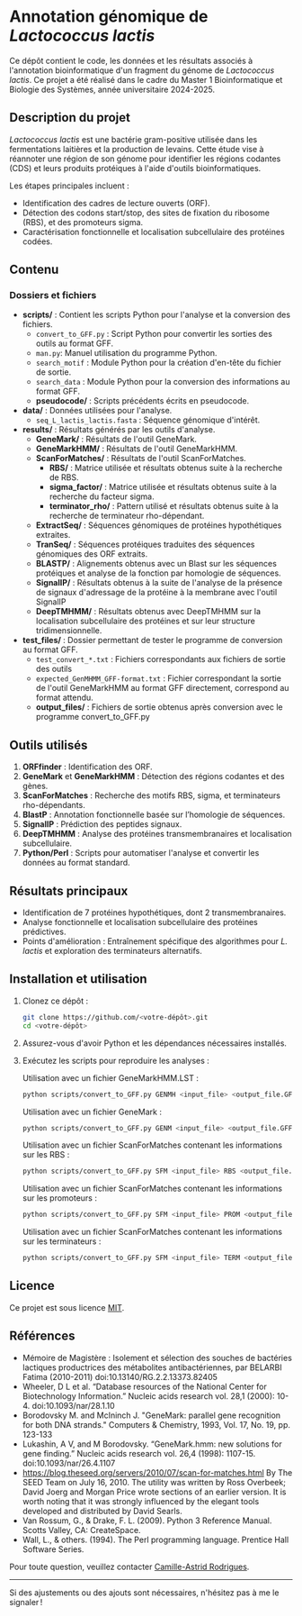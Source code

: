 # Annotation génomique de *Lactococcus lactis*

Ce dépôt contient le code, les données et les résultats associés à l'annotation bioinformatique d'un fragment du génome de *Lactococcus lactis*. Ce projet a été réalisé dans le cadre du Master 1 Bioinformatique et Biologie des Systèmes, année universitaire 2024-2025.

## Description du projet

*Lactococcus lactis* est une bactérie gram-positive utilisée dans les fermentations laitières et la production de levains. Cette étude vise à réannoter une région de son génome pour identifier les régions codantes (CDS) et leurs produits protéiques à l'aide d'outils bioinformatiques.

Les étapes principales incluent :
- Identification des cadres de lecture ouverts (ORF).
- Détection des codons start/stop, des sites de fixation du ribosome (RBS), et des promoteurs sigma.
- Caractérisation fonctionnelle et localisation subcellulaire des protéines codées.

## Contenu

### Dossiers et fichiers

- **scripts/** : Contient les scripts Python pour l'analyse et la conversion des fichiers.
  - `convert_to_GFF.py` : Script Python pour convertir les sorties des outils au format GFF.
  - `man.py`: Manuel utilisation du programme Python.
  - `search_motif` : Module Python pour la création d'en-tête du fichier de sortie.
  - `search_data` : Module Python pour la conversion des informations au format GFF.
  - **pseudocode/** : Scripts précédents écrits en pseudocode.
- **data/** : Données utilisées pour l'analyse.
  - `seq_L_lactis_lactis.fasta` : Séquence génomique d'intérêt.
- **results/** : Résultats générés par les outils d'analyse.
  - **GeneMark/** : Résultats de l'outil GeneMark.
  - **GeneMarkHMM/** : Résultats de l'outil GeneMarkHMM.
  - **ScanForMatches/** : Résultats de l'outil ScanForMatches.
    - **RBS/** : Matrice utilisée et résultats obtenus suite à la recherche de RBS.
    - **sigma_factor/** : Matrice utilisée et résultats obtenus suite à la recherche du facteur sigma.
    - **terminator_rho/** : Pattern utilisé et résultats obtenus suite à la recherche de terminateur rho-dépendant.
  - **ExtractSeq/** : Séquences génomiques de protéines hypothétiques extraites.
  - **TranSeq/** : Séquences protéiques traduites des séquences génomiques des ORF extraits.
  - **BLASTP/** : Alignements obtenus avec un Blast sur les séquences protéiques et analyse de la fonction par homologie de séquences.
  - **SignalIP/** : Résultats obtenus à la suite de l'analyse de la présence de signaux d'adressage de la protéine à la membrane avec l'outil SignalIP
  - **DeepTMHMM/** : Résultats obtenus avec DeepTMHMM sur la localisation subcellulaire des protéines et sur leur structure tridimensionnelle.
- **test_files/** : Dossier permettant de tester le programme de conversion au format GFF.
  - `test_convert_*.txt` : Fichiers correspondants aux fichiers de sortie des outils
  - `expected_GenMHMM_GFF-format.txt` : Fichier correspondant la sortie de l'outil GeneMarkHMM au format GFF directement, correspond au format attendu.
  - **output_files/** : Fichiers de sortie obtenus après conversion avec le programme convert_to_GFF.py
  
## Outils utilisés

1. **ORFfinder** : Identification des ORF.
2. **GeneMark** et **GeneMarkHMM** : Détection des régions codantes et des gènes.
3. **ScanForMatches** : Recherche des motifs RBS, sigma, et terminateurs rho-dépendants.
4. **BlastP** : Annotation fonctionnelle basée sur l’homologie de séquences.
5. **SignalIP** : Prédiction des peptides signaux.
6. **DeepTMHMM** : Analyse des protéines transmembranaires et localisation subcellulaire.
7. **Python/Perl** : Scripts pour automatiser l'analyse et convertir les données au format standard.

## Résultats principaux

- Identification de 7 protéines hypothétiques, dont 2 transmembranaires.
- Analyse fonctionnelle et localisation subcellulaire des protéines prédictives.
- Points d'amélioration : Entraînement spécifique des algorithmes pour *L. lactis* et exploration des terminateurs alternatifs.

## Installation et utilisation

1. Clonez ce dépôt :
   ```bash
   git clone https://github.com/<votre-dépôt>.git
   cd <votre-dépôt>
   ```
2. Assurez-vous d'avoir Python et les dépendances nécessaires installés.
3. Exécutez les scripts pour reproduire les analyses :
   
   Utilisation avec un fichier GeneMarkHMM.LST :
   ```bash
   python scripts/convert_to_GFF.py GENMH <input_file> <output_file.GFF>
   ```
   Utilisation avec un fichier GeneMark :
   ```bash
   python scripts/convert_to_GFF.py GENM <input_file> <output_file.GFF>
   ```
   Utilisation avec un fichier ScanForMatches contenant les informations sur les RBS :
   ```bash
   python scripts/convert_to_GFF.py SFM <input_file> RBS <output_file.GFF>
   ```
   Utilisation avec un fichier ScanForMatches contenant les informations sur les promoteurs :
   ```bash
   python scripts/convert_to_GFF.py SFM <input_file> PROM <output_file.GFF>
   ```
   Utilisation avec un fichier ScanForMatches contenant les informations sur les terminateurs :
   ```bash
   python scripts/convert_to_GFF.py SFM <input_file> TERM <output_file.GFF>
   ```

## Licence

Ce projet est sous licence [MIT](LICENSE).

## Références

- Mémoire de Magistère : Isolement et sélection des souches de bactéries lactiques productrices des métabolites antibactériennes, par BELARBI Fatima (2010-2011) doi:10.13140/RG.2.2.13373.82405
- Wheeler, D L et al. “Database resources of the National Center for Biotechnology Information.” Nucleic acids research vol. 28,1 (2000): 10-4. doi:10.1093/nar/28.1.10
- Borodovsky M. and McIninch J. "GeneMark: parallel gene recognition for both DNA strands." Computers & Chemistry, 1993, Vol. 17, No. 19, pp. 123-133
- Lukashin, A V, and M Borodovsky. “GeneMark.hmm: new solutions for gene finding.” Nucleic acids research vol. 26,4 (1998): 1107-15. doi:10.1093/nar/26.4.1107
- https://blog.theseed.org/servers/2010/07/scan-for-matches.html By The SEED Team on July 16, 2010. The utility was written by Ross Overbeek; David Joerg and Morgan Price wrote sections of an earlier version. It is worth noting that it was strongly influenced by the elegant tools developed and distributed by David Searls.
- Van Rossum, G., & Drake, F. L. (2009). Python 3 Reference Manual. Scotts Valley, CA: CreateSpace.
- Wall, L., & others. (1994). The Perl programming language. Prentice Hall Software Series.

Pour toute question, veuillez contacter [Camille-Astrid Rodrigues](mailto:camilleastrid.cr@gmail.com).

---

Si des ajustements ou des ajouts sont nécessaires, n'hésitez pas à me le signaler !
